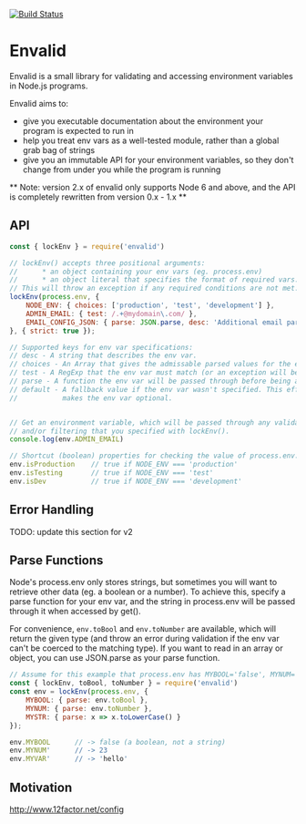 [![Build Status](https://secure.travis-ci.org/af/envalid.png)](http://travis-ci.org/af/envalid)

# Envalid

Envalid is a small library for validating and accessing environment variables in
Node.js programs.

Envalid aims to:

* give you executable documentation about the environment your program is expected to run in
* help you treat env vars as a well-tested module, rather than a global grab bag of strings
* give you an immutable API for your environment variables, so they don't change
  from under you while the program is running

** Note: version 2.x of envalid only supports Node 6 and above, and the API is
completely rewritten from version 0.x - 1.x **


## API

```js
const { lockEnv } = require('envalid')

// lockEnv() accepts three positional arguments:
//      * an object containing your env vars (eg. process.env)
//      * an object literal that specifies the format of required vars.
// This will throw an exception if any required conditions are not met.
lockEnv(process.env, {
    NODE_ENV: { choices: ['production', 'test', 'development'] },
    ADMIN_EMAIL: { test: /.+@mydomain\.com/ },
    EMAIL_CONFIG_JSON: { parse: JSON.parse, desc: 'Additional email parameters' }
}, { strict: true });

// Supported keys for env var specifications:
// desc - A string that describes the env var.
// choices - An Array that gives the admissable parsed values for the env var.
// test - A RegExp that the env var must match (or an exception will be thrown)
// parse - A function the env var will be passed through before being accessed
// default - A fallback value if the env var wasn't specified. This effectively
//           makes the env var optional.


// Get an environment variable, which will be passed through any validation
// and/or filtering that you specified with lockEnv().
console.log(env.ADMIN_EMAIL)

// Shortcut (boolean) properties for checking the value of process.env.NODE_ENV
env.isProduction    // true if NODE_ENV === 'production'
env.isTesting       // true if NODE_ENV === 'test'
env.isDev           // true if NODE_ENV === 'development'
```


## Error Handling

TODO: update this section for v2


## Parse Functions

Node's process.env only stores strings, but sometimes you will want to retrieve other data
(eg. a boolean or a number). To achieve this, specify a parse function for your env var, and
the string in process.env will be passed through it when accessed by get().

For convenience, `env.toBool` and `env.toNumber` are available, which will return the
given type (and throw an error during validation if the env var can't be coerced
to the matching type). If you want to read in an array or object, you can use
JSON.parse as your parse function.

```js
// Assume for this example that process.env has MYBOOL='false', MYNUM='23', MYSTR='Hello'
const { lockEnv, toBool, toNumber } = require('envalid')
const env = lockEnv(process.env, {
    MYBOOL: { parse: env.toBool },
    MYNUM: { parse: env.toNumber },
    MYSTR: { parse: x => x.toLowerCase() }
});

env.MYBOOL      // -> false (a boolean, not a string)
env.MYNUM'      // -> 23
env.MYVAR'      // -> 'hello'
```


## Motivation

http://www.12factor.net/config
